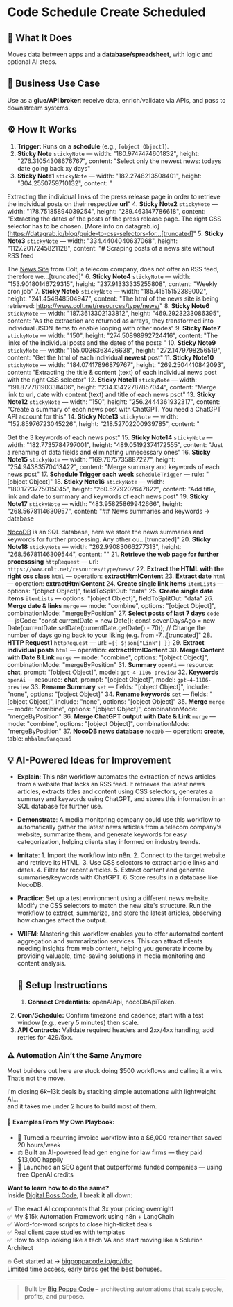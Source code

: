 # Code Schedule Create Scheduled
  ## 🚀 What It Does
  Moves data between apps and a **database/spreadsheet**, with logic and optional AI steps.
  
  ## 💼 Business Use Case
  Use as a **glue/API broker**: receive data, enrich/validate via APIs, and pass to downstream systems.
  
  ## ⚙️ How It Works
  1. **Trigger:** Runs on a **schedule** (e.g., `[object Object]`).
  2. **Sticky Note** `stickyNote` — width: "180.9747474601832", height: "276.31054308676767", content: "Select only the newest news: todays date going back xy days"
3. **Sticky Note1** `stickyNote` — width: "182.2748213508401", height: "304.2550759710132", content: "















Extracting the individual links of the press release page in order to retrieve the individual posts on their respective **url**"
4. **Sticky Note2** `stickyNote` — width: "178.75185894039254", height: "289.463147786618", content: "Extracting the dates of the posts of the press release page.
The right CSS selector has to be chosen.
[More info on datagrab.io](https://datagrab.io/blog/guide-to-css-selectors-for…[truncated]"
5. **Sticky Note3** `stickyNote` — width: "334.4404040637068", height: "1127.2017245821128", content: "# Scraping posts of a news site without RSS feed


The [News Site](https://www.colt.net/resources/type/news/) from Colt, a telecom company, does not offer an RSS feed, therefore we…[truncated]"
6. **Sticky Note4** `stickyNote` — width: "153.90180146729315", height: "237.91333335255808", content: "Weekly cron job"
7. **Sticky Note5** `stickyNote` — width: "185.41515152389002", height: "241.454848504947", content: "The html of the news site is being retrieved: https://www.colt.net/resources/type/news/"
8. **Sticky Note6** `stickyNote` — width: "187.3613302133812", height: "469.2923233086395", content: "As the extraction are returned as arrays, they transformed into individual JSON items to enable looping with other nodes"
9. **Sticky Note7** `stickyNote` — width: "150", height: "274.50898992724416", content: "The links of the individual posts and the dates of the posts "
10. **Sticky Note9** `stickyNote` — width: "155.0036363426638", height: "272.1479798256519", content: "Get the html of each individual **newest** post"
11. **Sticky Note10** `stickyNote` — width: "184.07417896879767", height: "269.2504410842093", content: "Extracting the title & content (text) of each individual news post with the right CSS selector"
12. **Sticky Note11** `stickyNote` — width: "191.87778190338406", height: "234.13422787857044", content: "Merge link to url, date with content (text) and title of each news psot"
13. **Sticky Note12** `stickyNote` — width: "150", height: "256.2444361932317", content: "Create a summary of each news post with ChatGPT. You need a ChatGPT API account for this"
14. **Sticky Note13** `stickyNote` — width: "152.85976723045226", height: "218.52702200939785", content: "













Get the 3 keywords of each news post"
15. **Sticky Note14** `stickyNote` — width: "182.7735784797001", height: "489.05192374172555", content: "Just a renaming of data fields and eliminating unnecessary ones"
16. **Sticky Note15** `stickyNote` — width: "169.7675735887227", height: "254.94383570413422", content: "Merge summary and keywords of each news post"
17. **Schedule Trigger each week** `scheduleTrigger` — rule: "[object Object]"
18. **Sticky Note16** `stickyNote` — width: "180.1723775015045", height: "260.5279202647822", content: "Add title, link and date to summary and keywords of each news post"
19. **Sticky Note17** `stickyNote` — width: "483.95825869942666", height: "268.5678114630957", content: "## News summaries and keywords &rarr; database

[NocoDB](https://nocodb.com/) is an SQL database, here we store the news summaries and keywords for further processing. Any other ou…[truncated]"
20. **Sticky Note18** `stickyNote` — width: "262.99083066277313", height: "268.56781146309544", content: ""
21. **Retrieve the web page for further processsing** `httpRequest` — url: `https://www.colt.net/resources/type/news/`
22. **Extract the HTML with the right css class** `html` — operation: **extractHtmlContent**
23. **Extract date** `html` — operation: **extractHtmlContent**
24. **Create single link items** `itemLists` — options: "[object Object]", fieldToSplitOut: "data"
25. **Create single date items** `itemLists` — options: "[object Object]", fieldToSplitOut: "data"
26. **Merge date & links** `merge` — mode: "combine", options: "[object Object]", combinationMode: "mergeByPosition"
27. **Select posts of last 7 days** `code` — jsCode: "const currentDate = new Date();
const sevenDaysAgo = new Date(currentDate.setDate(currentDate.getDate() - 70)); // Change the number of days going back to your liking (e.g. from -7…[truncated]"
28. **HTTP Request1** `httpRequest` — url: `={{ $json["Link"] }}`
29. **Extract individual posts** `html` — operation: **extractHtmlContent**
30. **Merge Content with Date & Link** `merge` — mode: "combine", options: "[object Object]", combinationMode: "mergeByPosition"
31. **Summary** `openAi` — resource: **chat**, prompt: "[object Object]", model: `gpt-4-1106-preview`
32. **Keywords** `openAi` — resource: **chat**, prompt: "[object Object]", model: `gpt-4-1106-preview`
33. **Rename Summary** `set` — fields: "[object Object]", include: "none", options: "[object Object]"
34. **Rename keywords** `set` — fields: "[object Object]", include: "none", options: "[object Object]"
35. **Merge** `merge` — mode: "combine", options: "[object Object]", combinationMode: "mergeByPosition"
36. **Merge ChatGPT output with Date & Link** `merge` — mode: "combine", options: "[object Object]", combinationMode: "mergeByPosition"
37. **NocoDB news database** `nocoDb` — operation: **create**, table: `mhbalmu9aaqcun6`
  
  ## 💡 AI-Powered Ideas for Improvement
  - **Explain**: This n8n workflow automates the extraction of news articles from a website that lacks an RSS feed. It retrieves the latest news articles, extracts titles and content using CSS selectors, generates a summary and keywords using ChatGPT, and stores this information in an SQL database for further use.

- **Demonstrate**: A media monitoring company could use this workflow to automatically gather the latest news articles from a telecom company's website, summarize them, and generate keywords for easy categorization, helping clients stay informed on industry trends.

- **Imitate**: 1. Import the workflow into n8n. 2. Connect to the target website and retrieve its HTML. 3. Use CSS selectors to extract article links and dates. 4. Filter for recent articles. 5. Extract content and generate summaries/keywords with ChatGPT. 6. Store results in a database like NocoDB.

- **Practice**: Set up a test environment using a different news website. Modify the CSS selectors to match the new site's structure. Run the workflow to extract, summarize, and store the latest articles, observing how changes affect the output.

- **WIIFM**: Mastering this workflow enables you to offer automated content aggregation and summarization services. This can attract clients needing insights from web content, helping you generate income by providing valuable, time-saving solutions in media monitoring and content analysis.
  
  ## 🔧 Setup Instructions
  1. **Connect Credentials:** openAiApi, nocoDbApiToken.
2. **Cron/Schedule:** Confirm timezone and cadence; start with a test window (e.g., every 5 minutes) then scale.
3. **API Contracts:** Validate required headers and 2xx/4xx handling; add retries for 429/5xx.
  
### ⚠️ Automation Ain’t the Same Anymore

Most builders out here are stuck doing $500 workflows and calling it a win.  
That’s not the move.  

I'm closing $6k–$13k deals by stacking simple automations with lightweight AI...  
and it takes me under 2 hours to build most of them.

#### 🧠 Examples From My Own Playbook:
- 🔁 Turned a recurring invoice workflow into a $6,000 retainer that saved 20 hours/week  
- ⚖️ Built an AI-powered lead gen engine for law firms — they paid $13,000 happily  
- 🚀 Launched an SEO agent that outperforms funded companies — using free OpenAI credits  

**Want to learn how to do the same?**  
Inside [Digital Boss Code](https://bigpoppacode.io/go/dbc), I break it all down:

✅ The exact AI components that 3x your pricing overnight  
✅ My $15k Automation Framework using n8n + LangChain  
✅ Word-for-word scripts to close high-ticket deals  
✅ Real client case studies with templates  
✅ How to stop looking like a tech VA and start moving like a Solution Architect  

🔥 Get started at → [bigpoppacode.io/go/dbc](https://bigpoppacode.io/go/dbc)  
Limited time access, early birds get the best bonuses.

---
> Built by [Big Poppa Code](https://bigpoppacode.io) – architecting automations that scale people, profits, and purpose.
  
